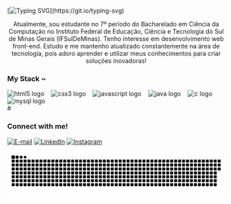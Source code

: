   [![Typing SVG](https://readme-typing-svg.demolab.com?font=Quattrocento&weight=900&size=30&pause=1000&color=55B7E9&random=false&width=435&height=100&lines=Ol%C3%A1%2C+eu+sou+o+Felipe!)](https://git.io/typing-svg)
  <p align="center">Atualmente, sou estudante no 7º período do Bacharelado em Ciência da Computação no Instituto Federal de Educação, Ciência e Tecnologia do Sul de Minas Gerais (IFSulDeMinas).
Tenho interesse em desenvolvimento web front-end.
Estudo e me mantenho atualizado constantemente na área de tecnologia, pois adoro aprender e utilizar meus conhecimentos para criar soluções inovadoras!
<h3 align="left">My Stack ~</h3>

<div align="left">
  <img src="https://cdn.jsdelivr.net/gh/devicons/devicon/icons/html5/html5-original.svg" height="25" alt="html5 logo"  />
  <img width="8" />
  <img src="https://cdn.jsdelivr.net/gh/devicons/devicon/icons/css3/css3-original.svg" height="25" alt="css3 logo"  />
  <img width="8" />
  <img src="https://cdn.jsdelivr.net/gh/devicons/devicon/icons/javascript/javascript-plain.svg" height="25" alt="javascript logo"  />
  <img width="8" />
  <img src="https://cdn.jsdelivr.net/gh/devicons/devicon/icons/java/java-original.svg" height="25" alt="java logo"  />
  <img width="8" />
  <img src="https://cdn.jsdelivr.net/gh/devicons/devicon/icons/c/c-original.svg" height="25" alt="c logo"  />
  <img width="8" />
  <img src="https://cdn.jsdelivr.net/gh/devicons/devicon/icons/mysql/mysql-original.svg" height="25" alt="mysql logo"  />
</div>
#

<img align="right" alt="" height="190px" src="./src/study.gif">

<h3 align="left">Connect with me!</h3>

[![E-mail](https://img.shields.io/badge/-Email-000?style=for-the-badge&logo=microsoft-outlook&logoColor=36BCF7FF)](reisfelps89@gmail.com)
[![LinkedIn](https://img.shields.io/badge/-LinkedIn-000?style=for-the-badge&logo=linkedin&logoColor=36BCF7FF)](https://www.linkedin.com/in/fe-reis/)
[![Instagram](https://img.shields.io/badge/-Instagram-000?style=for-the-badge&logo=instagram&logoColor=36BCF7FF)](https://www.instagram.com/fe.r3is/)




<picture align="center">
  <source media="(prefers-color-scheme: dark)" srcset="https://raw.githubusercontent.com/FeliipeReis/FeliipeReis/output/github-contribution-grid-snake-dark.svg">
  <source media="(prefers-color-scheme: light)" srcset="https://raw.githubusercontent.com/FeliipeReis/FeliipeReis/output/github-contribution-grid-snake-dark.svg">
  <img align="center" alt="github contribution grid snake animation" src="https://raw.githubusercontent.com/FeliipeReis/FeliipeReis/output/github-contribution-grid-snake.svg">
</picture>

